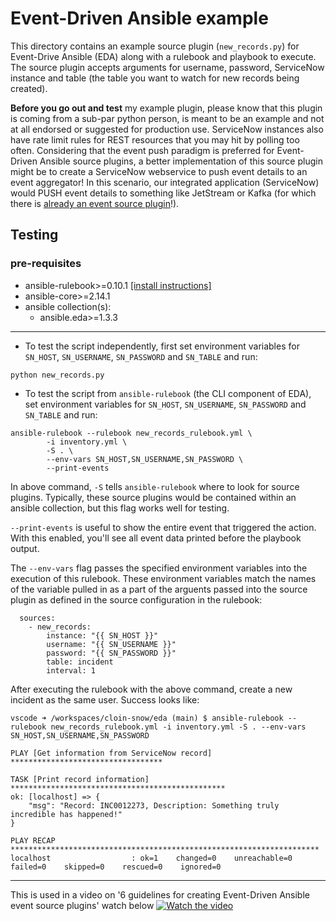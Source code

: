 # Event-Driven Ansible example

This directory contains an example source plugin (`new_records.py`) for Event-Drive Ansible (EDA) along with a rulebook and playbook to execute. The source plugin accepts arguments for username, password, ServiceNow instance and table (the table you want to watch for new records being created).

**Before you go out and test** my example plugin, please know that this plugin is coming from a sub-par python person, is meant to be an example and not at all endorsed or suggested for production use. ServiceNow instances also have rate limit rules for REST resources that you may hit by polling too often. Considering that the event push paradigm is preferred for Event-Driven Ansible source plugins, a better implementation of this source plugin might be to create a ServiceNow webservice to push event details to an event aggregator! In this scenario, our integrated application (ServiceNow) would PUSH event details to something like JetStream or Kafka (for which there is [already an event source plugin](https://github.com/ansible/event-driven-ansible/blob/main/plugins/event_source/kafka.py)!).

## Testing

### pre-requisites
- ansible-rulebook>=0.10.1 [[install instructions]](https://github.com/ansible/event-driven-ansible#getting-started)
- ansible-core>=2.14.1
- ansible collection(s):
    - ansible.eda>=1.3.3
----

- To test the script independently, first set environment variables for `SN_HOST`, `SN_USERNAME`, `SN_PASSWORD` and `SN_TABLE` and run:
~~~
python new_records.py
~~~

- To test the script from `ansible-rulebook` (the CLI component of EDA), set environment variables for `SN_HOST`, `SN_USERNAME`, `SN_PASSWORD` and `SN_TABLE` and run:
~~~
ansible-rulebook --rulebook new_records_rulebook.yml \
        -i inventory.yml \
        -S . \
        --env-vars SN_HOST,SN_USERNAME,SN_PASSWORD \
        --print-events
~~~

In above command, `-S` tells `ansible-rulebook` where to look for source plugins. Typically, these source plugins would be contained within an ansible collection, but this flag works well for testing.

`--print-events` is useful to show the entire event that triggered the action. With this enabled, you'll see all event data printed before the playbook output. 

The `--env-vars` flag passes the specified environment variables into the execution of this rulebook. These environment variables match the names of the variable pulled in as a part of the arguents passed into the source plugin as defined in the source configuration in the rulebook:

~~~
  sources:
    - new_records:
        instance: "{{ SN_HOST }}"
        username: "{{ SN_USERNAME }}"
        password: "{{ SN_PASSWORD }}" 
        table: incident
        interval: 1
~~~~

After executing the rulebook with the above command, create a new incident as the same user. Success looks like:
```
vscode ➜ /workspaces/cloin-snow/eda (main) $ ansible-rulebook --rulebook new_records_rulebook.yml -i inventory.yml -S . --env-vars SN_HOST,SN_USERNAME,SN_PASSWORD

PLAY [Get information from ServiceNow record] **********************************

TASK [Print record information] ************************************************
ok: [localhost] => {
    "msg": "Record: INC0012273, Description: Something truly incredible has happened!"
}

PLAY RECAP *********************************************************************
localhost                  : ok=1    changed=0    unreachable=0    failed=0    skipped=0    rescued=0    ignored=0   
```

------
This is used in a video on '6 guidelines for creating Event-Driven Ansible event source plugins' watch below
[![Watch the video](https://i.ytimg.com/vi/4f7ARUnVZmY/hqdefault.jpg)](https://www.youtube.com/watch?v=4f7ARUnVZmY)
